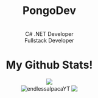 <div align="center">
<h1>PongoDev</h1>
<br>
C# .NET Developer
<br>
Fullstack Developer
<br>
<h1>My Github Stats!</h1>
<img src="https://komarev.com/ghpvc/?username=endlessapacaYT&color=blue">
<br>
<img align="center" src="https://github-readme-stats.vercel.app/api?username=endlessalpacaYT&show_icons=true&locale=en&theme=dark" alt="endlessalpacaYT" />
<img align="center" src="https://github-readme-stats.vercel.app/api/top-langs/?username=endlessalpacaYT&layout=donut&theme=dark" />
</div>



<!---
endlessalpacaYT/endlessalpacaYT is a ✨ special ✨ repository because its `README.md` (this file) appears on your GitHub profile.
You can click the Preview link to take a look at your changes.
--->
